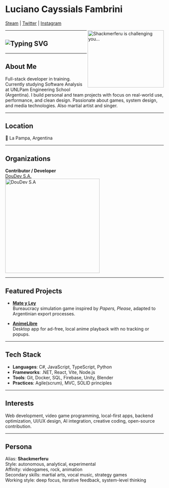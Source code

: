 # Luciano Cayssials Fambrini  
[Steam](https://steamcommunity.com/id/Shackmerferu/) | [Twitter](https://twitter.com/Sh4ckm) | [Instagram](https://instagram.com/shackmerferu)

<img src="https://c4.wallpaperflare.com/wallpaper/179/1019/755/vasto-lorde-hollow-kurosaki-ichigo-anime-wallpaper-preview.jpg" align="right" alt="Shackmerferu is challenging you..." width="242" height="182">

---

<h2 align="left">
  <img src="https://readme-typing-svg.herokuapp.com?font=Fira+Code&size=20&pause=1000&color=00F5FF&center=false&vCenter=true&width=600&lines=Full-stack+developer+in+training.;Game+Dev+%2F+UI+UX+Explorer.;Always+building+something+new..." alt="Typing SVG" />
</h2>

---

## About Me

Full-stack developer in training. Currently studying Software Analysis at UNLPam Engineering School (Argentina). I build personal and team projects with focus on real-world use, performance, and clean design. Passionate about games, system design, and media technologies. Also martial artist and singer.

---

## Location  
📍 La Pampa, Argentina

---

## Organizations

**Contributor / Developer**  
[DouDev S.A.](https://github.com/DouDev-SA)  
<img src="https://drive.google.com/uc?export=view&id=17L7hX2c_HbKgN-v4eEr61ILJpS66Koxk" alt="DouDev S.A" width="300">

---

## Featured Projects

- [**Mate y Ley**](https://github.com/Shakmerferu/Mate-Ley)  
  Bureaucracy simulation game inspired by *Papers, Please*, adapted to Argentinian export processes.

- [**AnimeLibre**](https://github.com/Dou-Community-S-A/animelibre)  
  Desktop app for ad-free, local anime playback with no tracking or popups.

---

## Tech Stack

- **Languages**: C#, JavaScript, TypeScript, Python  
- **Frameworks**: .NET, React, Vite, Node.js  
- **Tools**: Git, Docker, SQL, Firebase, Unity, Blender  
- **Practices**: Agile(scrum), MVC, SOLID principles

---

## Interests

Web development, video game programming, local-first apps, backend optimization, UI/UX design, AI integration, creative coding, open-source contribution.

---

## Persona

Alias: **Shackmerferu**  
Style: autonomous, analytical, experimental  
Affinity: videogames, rock, animation  
Secondary skills: martial arts, vocal music, strategy games  
Working style: deep focus, iterative feedback, system-level thinking
